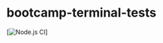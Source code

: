 # bootcamp-terminal-tests
[![Node.js CI](https://github.com/Mxolisi-Tshezi/first_terminal_test/actions/workflows/node.js.yml/badge.svg)]
